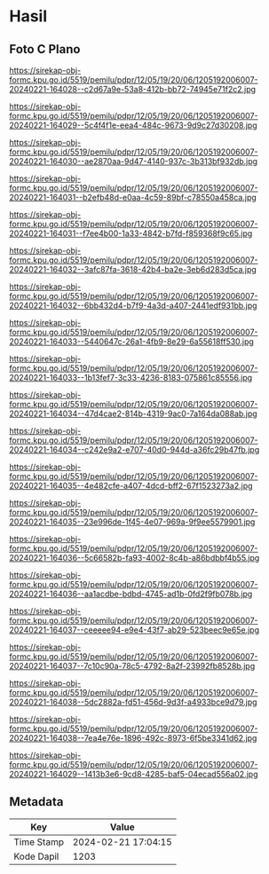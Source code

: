 # Hasil

## Foto C Plano

https://sirekap-obj-formc.kpu.go.id/5519/pemilu/pdpr/12/05/19/20/06/1205192006007-20240221-164028--c2d67a9e-53a8-412b-bb72-74945e71f2c2.jpg

https://sirekap-obj-formc.kpu.go.id/5519/pemilu/pdpr/12/05/19/20/06/1205192006007-20240221-164029--5c4f4f1e-eea4-484c-9673-9d9c27d30208.jpg

https://sirekap-obj-formc.kpu.go.id/5519/pemilu/pdpr/12/05/19/20/06/1205192006007-20240221-164030--ae2870aa-9d47-4140-937c-3b313bf932db.jpg

https://sirekap-obj-formc.kpu.go.id/5519/pemilu/pdpr/12/05/19/20/06/1205192006007-20240221-164031--b2efb48d-e0aa-4c59-89bf-c78550a458ca.jpg

https://sirekap-obj-formc.kpu.go.id/5519/pemilu/pdpr/12/05/19/20/06/1205192006007-20240221-164031--f7ee4b00-1a33-4842-b7fd-f859368f9c65.jpg

https://sirekap-obj-formc.kpu.go.id/5519/pemilu/pdpr/12/05/19/20/06/1205192006007-20240221-164032--3afc87fa-3618-42b4-ba2e-3eb6d283d5ca.jpg

https://sirekap-obj-formc.kpu.go.id/5519/pemilu/pdpr/12/05/19/20/06/1205192006007-20240221-164032--6bb432d4-b7f9-4a3d-a407-2441edf931bb.jpg

https://sirekap-obj-formc.kpu.go.id/5519/pemilu/pdpr/12/05/19/20/06/1205192006007-20240221-164033--5440647c-26a1-4fb9-8e29-6a55618ff530.jpg

https://sirekap-obj-formc.kpu.go.id/5519/pemilu/pdpr/12/05/19/20/06/1205192006007-20240221-164033--1b13fef7-3c33-4236-8183-075861c85556.jpg

https://sirekap-obj-formc.kpu.go.id/5519/pemilu/pdpr/12/05/19/20/06/1205192006007-20240221-164034--47d4cae2-814b-4319-9ac0-7a164da088ab.jpg

https://sirekap-obj-formc.kpu.go.id/5519/pemilu/pdpr/12/05/19/20/06/1205192006007-20240221-164034--c242e9a2-e707-40d0-944d-a36fc29b47fb.jpg

https://sirekap-obj-formc.kpu.go.id/5519/pemilu/pdpr/12/05/19/20/06/1205192006007-20240221-164035--4e482cfe-a407-4dcd-bff2-67f1523273a2.jpg

https://sirekap-obj-formc.kpu.go.id/5519/pemilu/pdpr/12/05/19/20/06/1205192006007-20240221-164035--23e996de-1f45-4e07-969a-9f9ee5579901.jpg

https://sirekap-obj-formc.kpu.go.id/5519/pemilu/pdpr/12/05/19/20/06/1205192006007-20240221-164036--5c66582b-fa93-4002-8c4b-a86bdbbf4b55.jpg

https://sirekap-obj-formc.kpu.go.id/5519/pemilu/pdpr/12/05/19/20/06/1205192006007-20240221-164036--aa1acdbe-bdbd-4745-ad1b-0fd2f9fb078b.jpg

https://sirekap-obj-formc.kpu.go.id/5519/pemilu/pdpr/12/05/19/20/06/1205192006007-20240221-164037--ceeeee94-e9e4-43f7-ab29-523beec9e65e.jpg

https://sirekap-obj-formc.kpu.go.id/5519/pemilu/pdpr/12/05/19/20/06/1205192006007-20240221-164037--7c10c90a-78c5-4792-8a2f-23992fb8528b.jpg

https://sirekap-obj-formc.kpu.go.id/5519/pemilu/pdpr/12/05/19/20/06/1205192006007-20240221-164038--5dc2882a-fd51-456d-9d3f-a4933bce9d79.jpg

https://sirekap-obj-formc.kpu.go.id/5519/pemilu/pdpr/12/05/19/20/06/1205192006007-20240221-164038--7ea4e76e-1896-492c-8973-6f5be3341d62.jpg

https://sirekap-obj-formc.kpu.go.id/5519/pemilu/pdpr/12/05/19/20/06/1205192006007-20240221-164029--1413b3e6-9cd8-4285-baf5-04ecad556a02.jpg


## Metadata

| Key        | Value               |
| ---------- | ------------------- |
| Time Stamp | 2024-02-21 17:04:15 |
| Kode Dapil | 1203                |



